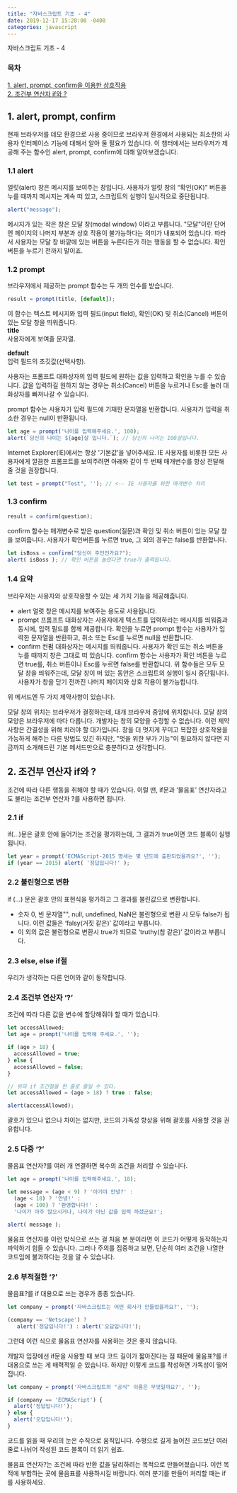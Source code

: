 ```yaml
---
title: "자바스크립트 기초 - 4"
date: 2019-12-17 15:28:00 -0400
categories: javascript
---
```


자바스크립트 기초 - 4

### 목차
[1. alert, prompt, confirm을 이용한 상호작용](#1-alert-prompt-confirm)<br>
[2. 조건부 연산자 if와 ?](#2-조건부-연산자-if와-?)<br>

## 1. alert, prompt, confirm
현재 브라우저를 데모 환경으로 사용 중이므로 브라우저 환경에서 사용되는 최소한의 사용자 인터페이스 기능에 대해서 알아 둘 필요가 있습니다. 이 챕터에서는 브라우저가 제공해 주는 함수인 alert, prompt, confirm에 대해 알아보겠습니다.

### 1.1 alert
얼럿(alert) 창은 메시지를 보여주는 창입니다. 사용자가 얼럿 창의 “확인(OK)” 버튼을 누를 때까지 메시지는 계속 떠 있고, 스크립트의 실행이 일시적으로 중단됩니다.

```javascript
alert("message");
```
메시지가 있는 작은 창은 모달 창(modal window) 이라고 부릅니다. "모달"이란 단어엔 페이지의 나머지 부분과 상호 작용이 불가능하다는 의미가 내포되어 있습니다. 따라서 사용자는 모달 창 바깥에 있는 버튼을 누른다든가 하는 행동을 할 수 없습니다. 확인 버튼을 누르기 전까지 말이죠.

### 1.2 prompt
브라우저에서 제공하는 prompt 함수는 두 개의 인수를 받습니다.

```javascript
result = prompt(title, [default]);
```
이 함수는 텍스트 메시지와 입력 필드(input field), 확인(OK) 및 취소(Cancel) 버튼이 있는 모달 창을 띄워줍니다. <br>
**title**<br>
사용자에게 보여줄 문자열.

**default**<br>
입력 필드의 초깃값(선택사항).

사용자는 프롬프트 대화상자의 입력 필드에 원하는 값을 입력하고 확인을 누를 수 있습니다. 값을 입력하길 원하지 않는 경우는 취소(Cancel) 버튼을 누르거나 Esc를 눌러 대화상자를 빠져나갈 수 있습니다.

prompt 함수는 사용자가 입력 필드에 기재한 문자열을 반환합니다. 사용자가 입력을 취소한 경우는 null이 반환됩니다.

```javascript
let age = prompt('나이를 입력해주세요.', 100);
alert(`당신의 나이는 ${age}살 입니다.`); // 당신의 나이는 100살입니다.
```
Internet Explorer(IE)에서는 항상 '기본값’을 넣어주세요.
IE 사용자를 비롯한 모든 사용자에게 깔끔한 프롬프트를 보여주려면 아래와 같이 두 번째 매개변수를 항상 전달해 줄 것을 권장합니다.

```javascript
let test = prompt("Test", ''); // <-- IE 사용자를 위한 매개변수 처리
```

### 1.3 confirm
```javascript
result = confirm(question);
```

confirm 함수는 매개변수로 받은 question(질문)과 확인 및 취소 버튼이 있는 모달 창을 보여줍니다.
사용자가 확인버튼를 누르면 true, 그 외의 경우는 false를 반환합니다.

```javascript
let isBoss = confirm("당신이 주인인가요?");
alert( isBoss ); // 확인 버튼을 눌렀다면 true가 출력됩니다.
```

### 1.4 요약

브라우저는 사용자와 상호작용할 수 있는 세 가지 기능을 제공해줍니다.

- alert
얼럿 창은 메시지를 보여주는 용도로 사용됩니다.
- prompt
프롬프트 대화상자는 사용자에게 텍스트를 입력하라는 메시지를 띄워줌과 동시에, 입력 필드를 함께 제공합니다. 확인을 누르면 prompt 함수는 사용자가 입력한 문자열을 반환하고, 취소 또는 Esc를 누르면 null을 반환합니다.
- confirm
컨펌 대화상자는 메시지를 띄워줍니다. 사용자가 확인 또는 취소 버튼을 누를 때까지 창은 그대로 떠 있습니다. confirm 함수는 사용자가 확인 버튼을 누르면 true를, 취소 버튼이나 Esc를 누르면 false를 반환합니다.
위 함수들은 모두 모달 창을 띄워주는데, 모달 창이 떠 있는 동안은 스크립트의 실행이 일시 중단됩니다. 사용자가 창을 닫기 전까진 나머지 페이지와 상호 작용이 불가능합니다.

위 메서드엔 두 가지 제약사항이 있습니다.

모달 창의 위치는 브라우저가 결정하는데, 대개 브라우저 중앙에 위치합니다.
모달 창의 모양은 브라우저에 마다 다릅니다. 개발자는 창의 모양을 수정할 수 없습니다.
이런 제약사항은 간결성을 위해 치러야 할 대가입니다. 창을 더 멋지게 꾸미고 복잡한 상호작용을 가능하게 해주는 다른 방법도 있긴 하지만, "멋을 위한 부가 기능"이 필요하지 않다면 지금까지 소개해드린 기본 메서드만으로 충분하다고 생각합니다.

## 2. 조건부 연산자 if와 ?
조건에 따라 다른 행동을 취해야 할 때가 있습니다.
이럴 땐, if문과 ‘물음표’ 연산자라고도 불리는 조건부 연산자 ?를 사용하면 됩니다.
### 2.1 if
if(...)문은 괄호 안에 들어가는 조건을 평가하는데, 그 결과가 true이면 코드 블록이 실행됩니다.
```javascript
let year = prompt('ECMAScript-2015 명세는 몇 년도에 출판되었을까요?', '');
if (year == 2015) alert( '정답입니다!' );
```

### 2.2 불린형으로 변환
if (…) 문은 괄호 안의 표현식을 평가하고 그 결과를 불린값으로 변환합니다.
- 숫자 0, 빈 문자열"", null, undefined, NaN은 불린형으로 변환 시 모두 false가 됩니다. 이런 값들은 ‘falsy(거짓 같은)’ 값이라고 부릅니다.
- 이 외의 값은 불린형으로 변환시 true가 되므로 ‘truthy(참 같은)’ 값이라고 부릅니다.

### 2.3 else, else if절
우리가 생각하는 다른 언어와 같이 동작합니다. 

### 2.4 조건부 연산자 ‘?’
조건에 따라 다른 값을 변수에 할당해줘야 할 때가 있습니다.
```javascript
let accessAllowed;
let age = prompt('나이를 입력해 주세요.', '');

if (age > 18) {
  accessAllowed = true;
} else {
  accessAllowed = false;
}

// 위의 if 조건절을 한 줄로 줄일 수 있다.
let accessAllowed = (age > 18) ? true : false;

alert(accessAllowed);
```
괄호가 있으나 없으나 차이는 없지만, 코드의 가독성 향상을 위해 괄호를 사용할 것을 권유합니다.

### 2.5 다중 ‘?’
물음표 연산자?를 여러 개 연결하면 복수의 조건을 처리할 수 있습니다.
```javascript
let age = prompt('나이를 입력해주세요.', 18);

let message = (age < 9) ? '아기야 안녕?' :
  (age < 18) ? '안녕!' :
  (age < 100) ? '환영합니다!' :
  '나이가 아주 많으시거나, 나이가 아닌 값을 입력 하셨군요!';

alert( message );
```
물음표 연산자를 이런 방식으로 쓰는 걸 처음 본 분이라면 이 코드가 어떻게 동작하는지 파악하기 힘들 수 있습니다. 그러나 주의를 집중하고 보면, 단순히 여러 조건을 나열한 코드임에 불과하다는 것을 알 수 있습니다.

### 2.6 부적절한 ‘?’
물음표?를 if 대용으로 쓰는 경우가 종종 있습니다.
```javascript
let company = prompt('자바스크립트는 어떤 회사가 만들었을까요?', '');

(company == 'Netscape') ?
   alert('정답입니다!') : alert('오답입니다!');
```

그런데 이런 식으로 물음표 연산자를 사용하는 것은 좋지 않습니다.

개발자 입장에선 if문을 사용할 때 보다 코드 길이가 짧아진다는 점 때문에 물음표?를 if 대용으로 쓰는 게 매력적일 순 있습니다. 하지만 이렇게 코드를 작성하면 가독성이 떨어집니다.

```javascript
let company = prompt('자바스크립트의 "공식" 이름은 무엇일까요?', '');

if (company == 'ECMAScript') {
  alert('정답입니다!');
} else {
  alert('오답입니다!');
}
```
코드를 읽을 때 우리의 눈은 수직으로 움직입니다. 수평으로 길게 늘어진 코드보단 여러 줄로 나뉘어 작성된 코드 블록이 더 읽기 쉽죠.

물음표 연산자?는 조건에 따라 반환 값을 달리하려는 목적으로 만들어졌습니다. 이런 목적에 부합하는 곳에 물음표를 사용하시길 바랍니다. 여러 분기를 만들어 처리할 때는 if를 사용하세요.
